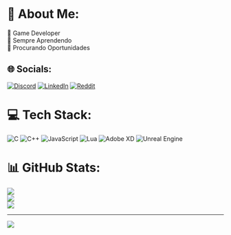 # 💫 About Me:
🔭 Game Developer<br>👯 Sempre Aprendendo <br>🤝 Procurando Oportunidades<br>


## 🌐 Socials:
[![Discord](https://img.shields.io/badge/Discord-%237289DA.svg?logo=discord&logoColor=white)](https://discord.gg/https://discord.gg/wNnznUp7) [![LinkedIn](https://img.shields.io/badge/LinkedIn-%230077B5.svg?logo=linkedin&logoColor=white)](https://linkedin.com/in/https://www.linkedin.com/in/gabriel-lopes-rocha-0a0348229?lipi=urn%3Ali%3Apage%3Ad_flagship3_profile_view_base_contact_details%3BuJpctd7HTQmhXmyImg7HJw%3D%3D) [![Reddit](https://img.shields.io/badge/Reddit-%23FF4500.svg?logo=Reddit&logoColor=white)](https://reddit.com/user/https://www.reddit.com/user/Electronic-Book-4078/?utm_source=share&utm_medium=web3x&utm_name=web3xcss&utm_term=1&utm_content=share_button) 

# 💻 Tech Stack:
![C](https://img.shields.io/badge/c-%2300599C.svg?style=plastic&logo=c&logoColor=white) ![C++](https://img.shields.io/badge/c++-%2300599C.svg?style=plastic&logo=c%2B%2B&logoColor=white) ![JavaScript](https://img.shields.io/badge/javascript-%23323330.svg?style=plastic&logo=javascript&logoColor=%23F7DF1E) ![Lua](https://img.shields.io/badge/lua-%232C2D72.svg?style=plastic&logo=lua&logoColor=white) ![Adobe XD](https://img.shields.io/badge/Adobe%20XD-470137?style=plastic&logo=Adobe%20XD&logoColor=#FF61F6) ![Unreal Engine](https://img.shields.io/badge/unrealengine-%23313131.svg?style=plastic&logo=unrealengine&logoColor=white)
# 📊 GitHub Stats:
![](https://github-readme-stats.vercel.app/api?username=Gabriellopesofc&theme=nightowl&hide_border=false&include_all_commits=true&count_private=false)<br/>
![](https://github-readme-streak-stats.herokuapp.com/?user=Gabriellopesofc&theme=nightowl&hide_border=false)<br/>
![](https://github-readme-stats.vercel.app/api/top-langs/?username=Gabriellopesofc&theme=nightowl&hide_border=false&include_all_commits=true&count_private=false&layout=compact)

---
[![](https://visitcount.itsvg.in/api?id=Gabriellopesofc&icon=9&color=1)](https://visitcount.itsvg.in)

<!-- Proudly created with GPRM ( https://gprm.itsvg.in ) -->
